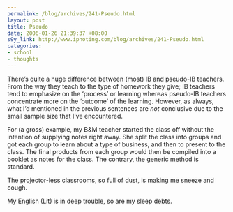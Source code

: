 ```yaml
--- 
permalink: /blog/archives/241-Pseudo.html
layout: post
title: Pseudo
date: 2006-01-26 21:39:37 +08:00
s9y_link: http://www.iphoting.com/blog/archives/241-Pseudo.html
categories: 
- school
- thoughts
---
```

<p class="whiteline"><p>There&#8217;s quite a huge difference between (most) IB and pseudo-IB teachers. From the way they teach to the type of homework they give; IB teachers tend to emphasize on the &#8216;process&#8217; or learning whereas pseudo-IB teachers concentrate more on the &#8216;outcome&#8217; of the learning. However, as always, what I&#8217;d mentioned in the previous sentences are <em>not</em> conclusive due to the small sample size that I&#8217;ve encountered.</p>
</p><p class="whiteline"><p>For (a gross) example, my B&amp;M teacher started the class off without the intention of supplying notes right away. She split the class into groups and got each group to learn about a type of business, and then to present to the class. The final products from each group would then be compiled into a booklet as notes for the class. The contrary, the generic method is standard.</p>
</p><p class="whiteline"><p>The projector-less classrooms, so full of dust, is making me sneeze and cough.</p>
</p><p class="break"><p>My English (Lit) is in deep trouble, so are my sleep debts.</p></p>
